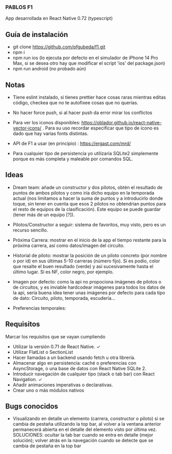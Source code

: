 ### PABLOS F1

App desarrollada en React Native 0.72 (typescript)

## Guía de instalación

- git clone https://github.com/pfgubeda/f1.git
- npm i
- npm run ios (lo ejecuta por defecto en el simulador de iPhone 14 Pro Max, si se desea otro hay que modificar el script 'ios' del package.json)
- npm run android (no probado aún)


## Notas

- Tiene eslint instalado, si tienes prettier hace cosas raras mientras editas código, checkea que no te autofixee cosas que no querías.

- No hacer force push, si al hacer push da error mirar los conflictos
 
- Para ver los iconos disponibles: https://oblador.github.io/react-native-vector-icons/ . Para su uso recordar especificar que tipo de icono es dado que hay varias fonts distintas.

- API de F1 a usar (en principio) : https://ergast.com/mrd/

- Para cualquier tipo de persistencia yo utilizaría SQLite2 simplemente porque es más completa y maleable por comandos SQL.

## Ideas
 
 - Dream team: añade un constructor y dos pilotos, obtén el resultado de puntos de ambos pilotos y como iría dicho equipo en la temporada actual (nos limitamos a hacer la suma de puntos y a introducirlo donde toque, sin tener en cuenta que esos 2 pilotos no obtendrian puntos para el resto de equipos de la clasificación). Este equipo se puede guardar (tener más de un equipo [?]).

 - Pilotos/Constructor a seguir: sistema de favoritos, muy visto, pero es un recurso sencillo.

 - Próxima Carrera: mostrar en el inicio de la app el tiempo restante para la próxima carrera, así como datos/imagen del circuito.

 - Historial de piloto: mostrar la posición de un piloto concreto (por nombre o por id) en sus últimas 5-10 carreras (número fijo). Si es podio, color que resalte el buen resultado (verde) y así sucesivamente hasta el último lugar. Si es NF, color negro, por ejemplo.

- Imagen por defecto: como la api no propociona imágenes de pilotos o de circuitos, y es inviable hardcodear imágenes para todos los datos de la api, sería buena idea tener unas imágenes por defecto para cada tipo de dato: Circuito, piloto, temporada, escudería...

- Preferencias temporales:

## Requisitos

Marcar los requisitos que se vayan cumpliendo

- Utilizar la versión 0.71 de React Native. ✓
- Utilizar FlatList o SectionList
- Hacer llamadas a un backend usando fetch u otra librería.
- Almacenar algo en persistencia: caché o preferencias con AsyncStorage, o una base de datos con React Native SQLite 2.
- Introducir navegación de cualquier tipo (stack o tab bar) con React Navigation. ✓
- Añadir animaciones imperativas o declarativas.
- Crear uno o más módulos nativos


## Bugs conocidos

- Visualizando en detalle un elemento (carrera, constructor o piloto) si se cambia de pestaña utilizando la top bar, al volver a la ventana anterior permanecerá abierta en el detalle del elemento visto por última vez. SOLUCIONES: ocultar la tab bar cuando se entra en detalle (mejor solución); volver atrás en la navegación cuando se detecte que se cambia de pestaña en la top bar